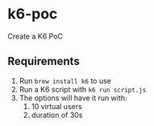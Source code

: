 # k6-poc
Create a K6 PoC

## Requirements
1. Run `brew install k6` to use
2. Run a K6 script with `k6 run script.js`
3. The options will have it run with:
    1. 10 virtual users
    2. duration of 30s